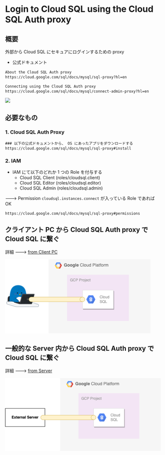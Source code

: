# Login to Cloud SQL using the Cloud SQL Auth proxy

## 概要

外部から Cloud SQL にセキュアにログインするための proxy

+ 公式ドキュメント

```
About the Cloud SQL Auth proxy
https://cloud.google.com/sql/docs/mysql/sql-proxy?hl=en
```
```
Connecting using the Cloud SQL Auth proxy
https://cloud.google.com/sql/docs/mysql/connect-admin-proxy?hl=en
```

![](https://cloud.google.com/sql/images/proxyconnection.svg)

## 必要なもの

### 1. Cloud SQL Auth Proxy

```
### 以下の公式ドキュメントから、 OS にあったアプリをダウンロードする
https://cloud.google.com/sql/docs/mysql/sql-proxy#install
```

### 2. IAM

+ IAM にて以下のどれか 1 つの Role を付与する
  + Cloud SQL Client (roles/cloudsql.client)
  + Cloud SQL Editor (roles/cloudsql.editor)
  + Cloud SQL Admin (roles/cloudsql.admin)

---> Permission `cloudsql.instances.connect` が入っている Role であれば OK

```
https://cloud.google.com/sql/docs/mysql/sql-proxy#permissions
```

## クライアント PC から Cloud SQL Auth proxy で Cloud SQL に繋ぐ

詳細 ---> [from Client PC](./client-pc/)

![](./client-pc/01.png)

## 一般的な Server 内から Cloud SQL Auth proxy で Cloud SQL に繋ぐ

詳細 ---> [from Server](./server/)

![](./server/01.png)
